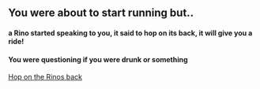 ## You were about to start running but..

#### a Rino started speaking to you, it said to hop on its back, it will give you a ride!

#### You were questioning if you were drunk or something

[Hop on the Rinos back](rinoride.md)